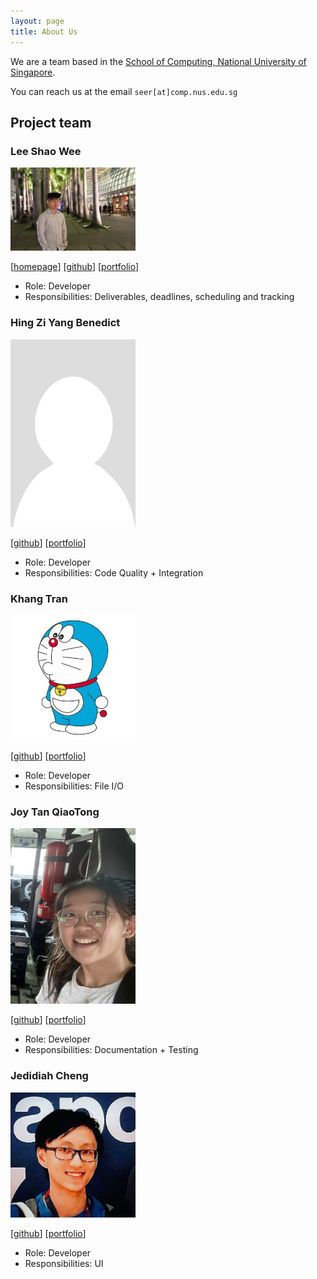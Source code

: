 ```yaml
---
layout: page
title: About Us
---
```


We are a team based in the [School of Computing, National University of Singapore](http://www.comp.nus.edu.sg).

You can reach us at the email `seer[at]comp.nus.edu.sg`

## Project team

### Lee Shao Wee

<img src="images/shaowi.png" width="200px">

[[homepage](https://leeshaowee.netlify.app/)]
[[github](https://github.com/shaowi)]
[[portfolio](team/shaowi.md)]

- Role: Developer
- Responsibilities: Deliverables, deadlines, scheduling and tracking

### Hing Zi Yang Benedict

<img src="images/hingen.png" width="200px">

[[github](http://github.com/hingen)]
[[portfolio](team/hingen.md)]

- Role: Developer
- Responsibilities: Code Quality + Integration

### Khang Tran

<img src="images/lennoxtr.png" width="200px">

[[github](http://github.com/lennoxtr)]
[[portfolio](team/lennoxtr.md)]

- Role: Developer
- Responsibilities: File I/O

### Joy Tan QiaoTong

<img src="images/joytqt-1202.png" width="200px">

[[github](http://github.com/joytqt-1202)]
[[portfolio](team/joytqt-1202.md)]

- Role: Developer
- Responsibilities: Documentation + Testing

### Jedidiah Cheng

<img src="images/jedidiahc.png" width="200px">

[[github](https://github.com/jedidiahC)]
[[portfolio](team/jedidiah.md)]

- Role: Developer
- Responsibilities: UI
